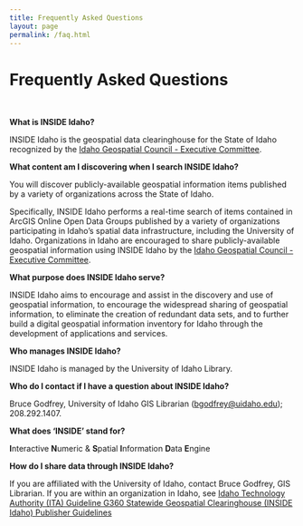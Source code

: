 ```yaml
---
title: Frequently Asked Questions
layout: page
permalink: /faq.html
---
```


<h1>Frequently Asked Questions</h1>
<br>

**What is INSIDE Idaho?**

INSIDE Idaho is the geospatial data clearinghouse for the State of Idaho recognized by the <a href="https://ita.idaho.gov/committees/#igc" target="_blank">Idaho Geospatial Council - Executive Committee</a>. 

**What content am I discovering when I search INSIDE Idaho?**

You will discover publicly-available geospatial information items published by a variety of organizations across the State of Idaho. 

Specifically, INSIDE Idaho performs a real-time search of items contained in ArcGIS Online Open Data Groups published by a variety of organizations participating in Idaho’s spatial data infrastructure, including the University of Idaho.  Organizations in Idaho are encouraged to share publicly-available geospatial information using INSIDE Idaho by the <a href="https://ita.idaho.gov/committees/#igc" target="_blank">Idaho Geospatial Council - Executive Committee</a>.

**What purpose does INSIDE Idaho serve?**

INSIDE Idaho aims to encourage and assist in the discovery and use of geospatial information, to encourage the widespread sharing of geospatial information, to eliminate the creation of redundant data sets, and to further build a digital geospatial information inventory for Idaho through the development of applications and services.

**Who manages INSIDE Idaho?**

INSIDE Idaho is managed by the University of Idaho Library. 

**Who do I contact if I have a question about INSIDE Idaho?**

Bruce Godfrey, University of Idaho GIS Librarian (bgodfrey@uidaho.edu); 208.292.1407.

**What does ‘INSIDE’ stand for?** 

**I**nteractive **N**umeric & **S**patial **I**nformation **D**ata **E**ngine


**How do I share data through INSIDE Idaho?**

If you are affiliated with the University of Idaho, contact Bruce Godfrey, GIS Librarian.  If you are within an organization in Idaho, see <a href="https://ita.idaho.gov/psg/g360.pdf" target="_blank">Idaho Technology Authority (ITA) Guideline G360 Statewide Geospatial Clearinghouse (INSIDE Idaho) Publisher Guidelines</a>